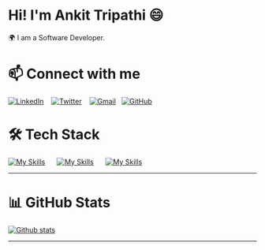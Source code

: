 # Hi! I'm Ankit Tripathi 😄
🌍 I am a Software Developer.

# 📫 Connect with me
[![LinkedIn](https://skillicons.dev/icons?i=linkedin)](https://www.linkedin.com/in/ankittripathe)
&nbsp;&nbsp;
[![Twitter](https://skillicons.dev/icons?i=twitter)](https://x.com/ankittripathe)
&nbsp;&nbsp;
[![Gmail](https://skillicons.dev/icons?i=gmail)](mailto:ankittripathe@gmail.com)&nbsp;&nbsp;
[![GitHub](https://skillicons.dev/icons?i=github)](https://github.com/ankittripathe)
&nbsp;&nbsp;




# 🛠 Tech Stack  
[![My Skills](https://skillicons.dev/icons?i=html,css,javascript)]()&nbsp;&nbsp;&nbsp;&nbsp;&nbsp; 
[![My Skills](https://skillicons.dev/icons?i=react,tailwind,scss,materialui)]()&nbsp;&nbsp;&nbsp;&nbsp;&nbsp;
[![My Skills](https://skillicons.dev/icons?i=git,github,vscode)]()&nbsp;&nbsp;&nbsp;&nbsp;&nbsp;

---

# 📊 GitHub Stats
   <a href="#">![Github stats](https://github-readme-stats.vercel.app/api?username=ankittripathe&theme=blueberry&count_private=true&hide_border=true&line_height=20)</a>
 <!-- <a href="#">![Top Langs](https://github-readme-stats.vercel.app/api/top-langs/?username=ankittripathe&layout=compact&theme=blueberry&count_private=true&hide_border=true)</a> -->

---



